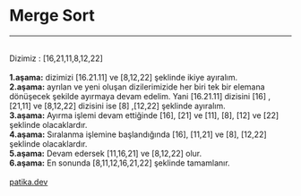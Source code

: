 <h1>Merge Sort</h1> <hr><br>
Dizimiz : [16,21,11,8,12,22] <br><br>
<b>1.aşama:</b> dizimizi [16.21.11] ve [8,12,22] şeklinde ikiye ayıralım.<br>
<b>2.aşama:</b> ayrılan ve yeni oluşan dizilerimizide her biri tek bir elemana dönüşecek şekilde ayırmaya devam edelim. Yani [16.21.11] dizisini [16] , [21,11] ve [8,12,22] dizisini ise [8] ,[12,22] şeklinde ayıralım.<br>
<b>3.aşama:</b> Ayırma işlemi devam ettiğinde [16], [21] ve [11], [8], [12] ve [22] şeklinde olacaklardır. <br>
<b>4.aşama:</b> Sıralanma işlemine başlandığında [16], [11,21] ve [8], [12,22] şeklinde olacaklardır. <br>
<b>5.aşama:</b> Devam edersek [11,16,21] ve [8,12,22] olur.<br>
<b>6.aşama:</b> En sonunda [8,11,12,16,21,22] şeklinde tamamlanır.<br><br>
<a href="https://www.patika.dev/tr">patika.dev</a>
